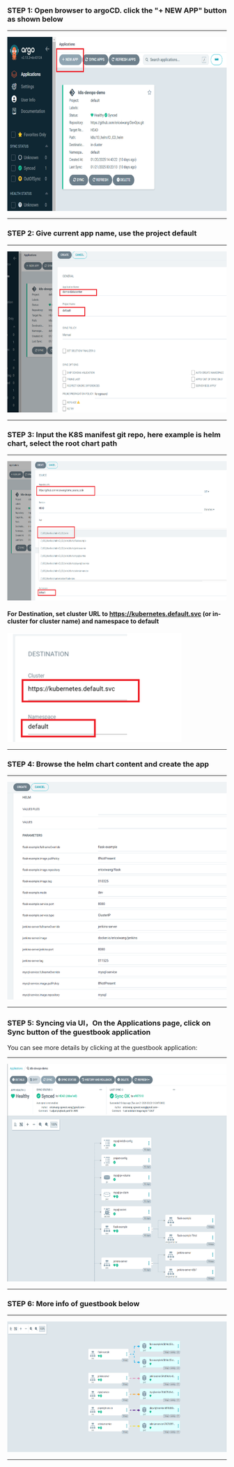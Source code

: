 ###  STEP 1: Open browser to argoCD. click the "+ NEW APP" button as shown below
___
<img src="argocd-1.png" width="700" height="400">

___
### STEP 2: Give current app name, use the project default
___
<img src="argocd-2.png" width="700" height="370">

___
### STEP 3: Input the K8S manifest git repo, here example is helm chart, select the root chart path
___
<img src="argocd-3.png" width="700" height="320">

#### For Destination, set cluster URL to https://kubernetes.default.svc (or in-cluster for cluster name) and namespace to default

<img src="argocd-3-1.png" width="400" height="250">

___
### STEP 4: Browse the helm chart content and create the app
___
<img src="argocd-4.png" width="700" height="500">

___
### STEP 5: Syncing via UI，On the Applications page, click on Sync button of the guestbook application
You can see more details by clicking at the guestbook application:
___
<img src="argocd-5.png" width="700" height="500">

___
### STEP 6: More info of guestbook below

___
<img src="argocd-6.png" width="700" height="300">

___